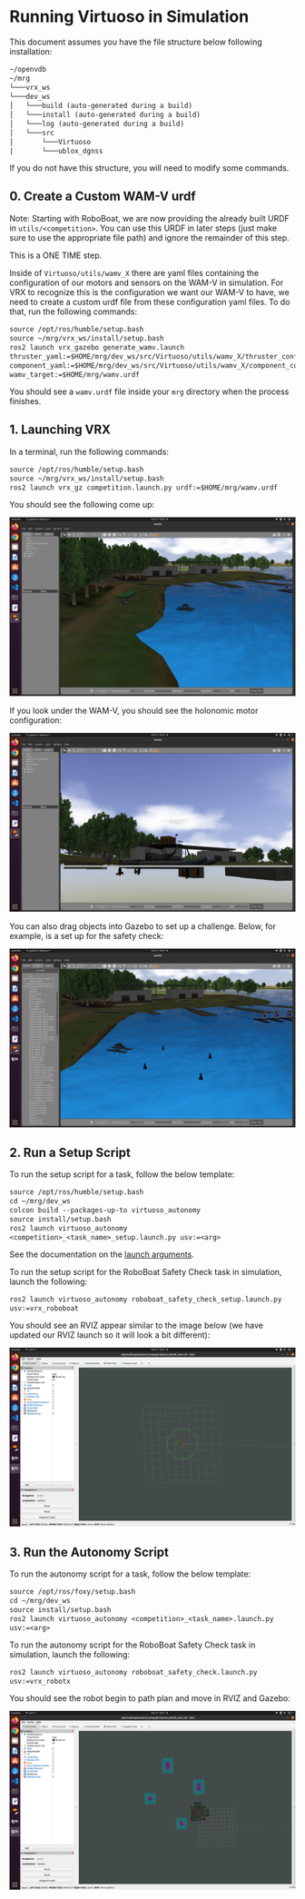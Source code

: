 # Running Virtuoso in Simulation

This document assumes you have the file structure below following installation:
```
~/openvdb
~/mrg
└───vrx_ws 
└───dev_ws
│   └───build (auto-generated during a build)
│   └───install (auto-generated during a build)
│   └───log (auto-generated during a build)
│   └───src
│       └───Virtuoso
|       └───ublox_dgnss
```
If you do not have this structure, you will need to modify some commands.

## 0. Create a Custom WAM-V urdf

Note: Starting with RoboBoat, we are now providing the already built URDF in `utils/<competition>`. You can use this URDF in later steps (just make sure to use the appropriate file path) and ignore the remainder of this step.

This is a ONE TIME step. 

Inside of `Virtuoso/utils/wamv_X` there are yaml files containing the configuration of our motors and sensors on the WAM-V in simulation. For VRX to recognize this is the configuration we want our WAM-V to have, we need to create a custom urdf file from these configuration yaml files. To do that, run the following commands: 

```
source /opt/ros/humble/setup.bash
source ~/mrg/vrx_ws/install/setup.bash
ros2 launch vrx_gazebo generate_wamv.launch thruster_yaml:=$HOME/mrg/dev_ws/src/Virtuoso/utils/wamv_X/thruster_config.yaml  component_yaml:=$HOME/mrg/dev_ws/src/Virtuoso/utils/wamv_X/component_config.yaml wamv_target:=$HOME/mrg/wamv.urdf
```

You should see a `wamv.urdf` file inside your `mrg` directory when the process finishes.

## 1. Launching VRX

In a terminal, run the following commands:

```
source /opt/ros/humble/setup.bash
source ~/mrg/vrx_ws/install/setup.bash
ros2 launch vrx_gz competition.launch.py urdf:=$HOME/mrg/wamv.urdf
```

You should see the following come up:

![Simulation](/documentation/images/rws1.png)

If you look under the WAM-V, you should see the holonomic motor configuration:

![Holonomic config](/documentation/images/rws2.png)

You can also drag objects into Gazebo to set up a challenge. Below, for example, is a set up for the safety check:

![Safety check](/documentation/images/rws3.png)

## 2. Run a Setup Script

To run the setup script for a task, follow the below template:

```
source /opt/ros/humble/setup.bash
cd ~/mrg/dev_ws
colcon build --packages-up-to virtuoso_autonomy
source install/setup.bash
ros2 launch virtuoso_autonomy <competition>_<task_name>_setup.launch.py usv:=<arg>
```

See the documentation on the [launch arguments](/documentation/launch-arguments.md).

To run the setup script for the RoboBoat Safety Check task in simulation, launch the following:

```
ros2 launch virtuoso_autonomy roboboat_safety_check_setup.launch.py usv:=vrx_roboboat
```

You should see an RVIZ appear similar to the image below (we have updated our RVIZ launch so it will look a bit different):

![Virtuoso RVIZ](/documentation/images/rws5.png)

## 3. Run the Autonomy Script

To run the autonomy script for a task, follow the below template:

```
source /opt/ros/foxy/setup.bash
cd ~/mrg/dev_ws
source install/setup.bash
ros2 launch virtuoso_autonomy <competition>_<task_name>.launch.py usv:=<arg>
```

To run the autonomy script for the RoboBoat Safety Check task in simulation, launch the following:

```
ros2 launch virtuoso_autonomy roboboat_safety_check.launch.py usv:=vrx_robotx
```

You should see the robot begin to path plan and move in RVIZ and Gazebo:

![Virtuoso Running](/documentation/images/rws6.png)
